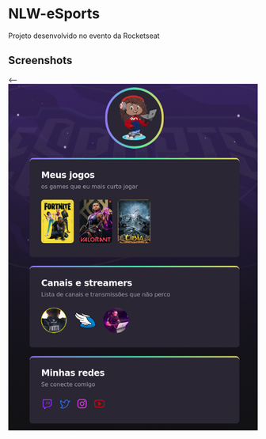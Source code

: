 # NLW-eSports

Projeto desenvolvido no evento  da Rocketseat

## Screenshots

<--![App Screenshot](./assets/print_tela.png)
